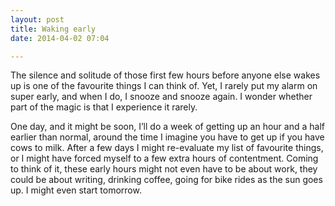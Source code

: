 ```yaml
---
layout: post
title: Waking early
date: 2014-04-02 07:04

---
```


The silence and solitude of those first few hours before anyone else wakes up is one of the favourite things I can think of. Yet, I rarely put my alarm on super early, and when I do, I snooze and snooze again. I wonder whether part of the magic is that I experience it rarely. 

One day, and it might be soon, I’ll do a week of getting up an hour and a half earlier than normal, around the time I imagine you have to get up if you have cows to milk. After a few days I might re-evaluate my list of favourite things, or I might have forced myself to a few extra hours of contentment. Coming to think of it, these early hours might not even have to be about work, they could be about writing, drinking coffee, going for bike rides as the sun goes up. I might even start tomorrow.



